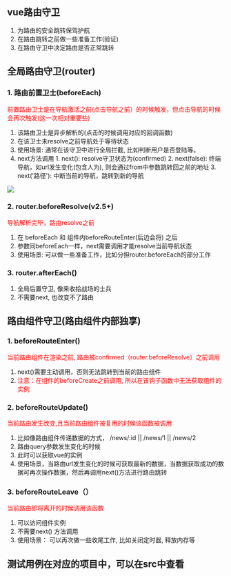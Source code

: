## vue路由守卫
  1. 为路由的安全跳转保驾护航
  2. 在路由跳转之前做一些准备工作(验证)
  3. 在路由守卫中决定路由是否正常跳转
  

## 全局路由守卫(router)
### 1. 路由前置卫士(beforeEach)
  <font color=red>前置路由卫士是在导航激活之前(点击导航之前）的时候触发，但点击导航的时候会再次触发(这一次相对重要些)</font>

  1. 该路由卫士是异步解析的(点击的时候调用对应的回调函数)
  2. 在该卫士未resolve之前导航处于等待状态
  3. 使用场景: 通常在该守卫中进行全局拦截, 比如判断用户是否登陆等。
  4. next方法调用
    1. next(): resolve守卫状态为(confirmed)
    2. next(false): 终端导航，如url发生变化(包含人为), 则会通过from中参数跳转回之前的地址
    3. next('路径'): 中断当前的导航，跳转到新的导航
  
  ![](https://i.imgur.com/2QFqLJu.png)


### 2. router.beforeResolve(v2.5+)
  <font color=red>导航解析完毕，路由resolve之前</font>

  1. 在 beforeEach 和 组件内beforeRouteEnter(后边会将) 之后
  2. 参数同beforeEach一样，next需要调用才能resolve当前导航状态
  3. 使用场景: 可以做一些准备工作，比如分担router.beforeEach的部分工作

### 3. router.afterEach()
  1. 全局后置守卫, 像来收拾战场的士兵
  2. 不需要next, 也改变不了路由
  

## 路由组件守卫(路由组件内部独享)
### 1. beforeRouteEnter()
  <font color=red>当前路由组件在渲染之前, 路由被confirmed（router.beforeResolve）之前调用</font>

  1. next()需要主动调用，否则无法跳转到当前的路由组件
  2. <font color=red>注意：在组件的beforeCreate之前调用, 所以在该钩子函数中无法获取组件的实例</font>
### 2. beforeRouteUpdate()
 <font color=red>当前路由发生改变,且当前路由组件被复用的时候该函数被调用</font>

 1. 比如像路由组件传递数据的方式， /news/:id || /news/1 || /news/2
 2. 路由query参数发生变化的时候
 3. 此时可以获取vue的实例
 4. 使用场景，当路由url发生变化的时候可获取最新的数据，当数据获取成功的数据可再次操作数据，然后再调用next()方法进行路由跳转
### 3. beforeRouteLeave（）
  <font color=red>当前路由即将离开的时候调用该函数</font>

  1. 可以访问组件实例
  2. 不需要next() 方法调用
  3. 使用场景： 可以再次做一些收尾工作, 比如关闭定时器, 释放内存等

## 测试用例在对应的项目中，可以在src中查看